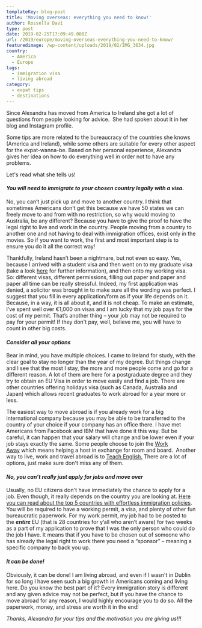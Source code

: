 ```yaml
---
templateKey: blog-post
title: 'Moving overseas: everything you need to know!'
author: Rossella Daví
type: post
date: 2019-02-25T17:09:49.000Z
url: /2019/europe/moving-overseas-everything-you-need-to-know/
featuredimage: /wp-content/uploads/2019/02/IMG_3634.jpg
country:
  - America
  - Europe
tags:
  - immigration visa
  - living abroad
category:
  - expat tips
  - destinations
---
```


<div id="block-64c29220f0c69b7384b7" >
  <div >
    <div id="block-64c29220f0c69b7384b7">
      <div>
        <p>
          Since Alexandra has moved from America to Ireland she got a lot of questions from people looking for advice.  She had spoken about it in her blog and Instagram profile.
        </p>
        <p>
          Some tips are more related to the bureaucracy of the countries she knows (America and Ireland), while some others are suitable for every other aspect for the expat-wanna-be. Based on her personal experience, Alexandra gives her idea on how to do everything well in order not to have any problems.
        </p>
        <p>
          Let's read what she tells us!
        </p>
        <h4>
          <em>You will need to immigrate to your chosen country <strong>legally </strong>with a visa.</em>
        </h4>
        <p>
          No, you can’t just pick up and move to another country. I think that sometimes Americans don’t get this because we have 50 states we can freely move to and from with no restriction, so why would moving to Australia, be any different? Because you have to give the proof to have the legal right to live and work in the country. People moving from a country to another one and not having to deal with immigration offices, exist only in the movies. So if you want to work, the first and most important step is to ensure you do it all the correct way!
        </p>
        <p>
          Thankfully, Ireland hasn’t been a nightmare, but not even so easy. Yes, because I arrived with a student visa and then went on to my graduate visa (take a look <a href="https://www.candidalexandra.com/home/2017/11/3/the-truth-about-moving-abroad-to-ireland" target="_blank" rel="noopener">here</a> for further information), and then onto my working visa. So: different visas, different permissions, filling out paper and paper and paper all time can be really stressful. Indeed, my first application was denied, a solicitor was brought in to make sure all the wording was perfect. I suggest that you fill in every application/form as if your life depends on it. Because, in a way, it is all about it, and it is not cheap. To make an estimate, I’ve spent well over €1,000 on visas and I am lucky that my job pays for the cost of my permit. That’s another thing – your job may not be required to pay for your permit! If they don't pay, well, believe me, you will have to count in other big costs.
        </p>
        <h4>
          <em>Consider <strong>all </strong>your options</em>
        </h4>
        <p>
          Bear in mind, you have multiple choices. I came to Ireland for study, with the clear goal to stay no longer than the year of my degree. But things change and I see that the most I stay, the more and more people come and go for a different reason. A lot of them are here for a postgraduate degree and they try to obtain an EU Visa in order to move easily and find a job. There are other countries offering holidays visa (such as Canada, Australia and Japan) which allows recent graduates to work abroad for a year more or less.
        </p>
      </div>
    </div>
    <div id="block-yui_3_17_2_1_1531771105083_7657">
      <div>
        <p>
          The easiest way to move abroad is if you already work for a big international company because you may be able to be transferred to the country of your choice if your company has an office there. I have met Americans from Facebook and IBM that have done it this way. But be careful, it can happen that your salary will change and be lower even if your job stays exactly the same.
        </
        <p>
          Some people choose to join the <a href="https://www.workaway.info/" target="_blank" rel="noopener">Work Away</a> which means helping a host in exchange for room and board.  Another way to live, work and travel abroad is to <a href="https://www.irishtimes.com/life-and-style/abroad/working-abroad/teach-english-abroad-earn-a-wage-while-seeing-the-world-1.2939970" target="_blank" rel="noopener">Teach English.</a> There are a lot of options, just make sure don't miss any of them.
        </p>
        <h4>
          <em>No, you can’t really just apply for jobs and move over </em>
        </h4>
        <p>
          Usually, no EU citizens don't have immediately the chance to apply for a job. Even though, it really depends on the country you are looking at. <a  href="https://thexpatmagazine.com/thexpatmagazine-wp/2018/expat-life/top-5-countries-with-effortless-immigration-policies/?preview_id=1117&preview_nonce=e2aa07ae18&post_format=standard&_thumbnail_id=1120&preview=true">Here you can read about the top 5 countries with effortless immigration policies</a>. You will be required to have a working permit, a visa, and plenty of other fun bureaucratic paperwork. For my work permit, my job had to be posted to the <em><strong>entire </strong></em>EU (that is 28 countries for y’all who aren’t aware) for two weeks as a part of my application to prove that I was the only person who could do the job I have. It means that if you have to be chosen out of someone who has already the legal right to work there you need a &#8220;sponsor&#8221; &#8211; meaning a specific company to back you up.
        </p>
        <h4>
          <em>It can be done! </em>
        </h4>
        <p>
          Obviously, it can be done! I am living abroad, and even if I wasn't in Dublin for so long I have seen such a big growth in Americans coming and living here. Do you know the best part of it? Every immigration story is different and any given advice may not be perfect, but if you have the chance to move abroad for any reason, I would highly encourage you to do so. All the paperwork, money, and stress are worth it in the end!
        </p>
      </div>
      <p>
        <em>Thanks, Alexandra for your tips and the motivation you are giving us!!!</em>
      </p>
    </div>
  </div>
</div>
